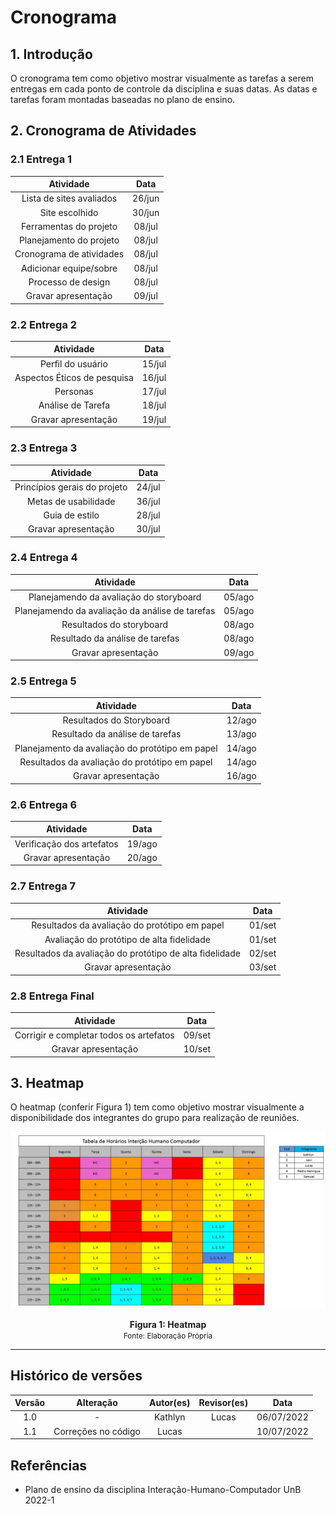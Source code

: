 # Cronograma

## 1. Introdução

O cronograma tem como objetivo mostrar visualmente as tarefas a serem entregas em cada ponto de controle da disciplina e suas datas. As datas e tarefas foram montadas baseadas no  plano de ensino.

## 2. Cronograma de Atividades

### 2.1 Entrega 1

|           Atividade          |    Data    |
|:----------------------------:|:----------:|
| Lista de sites avaliados     |        26/jun    |
|        Site escolhido        |   30/jun     |
|    Ferramentas do projeto    |   08/jul  |
|     Planejamento do projeto  |    08/jul|
|     Cronograma de atividades |    08/jul|
|    Adicionar equipe/sobre    |    08/jul|
|         Processo de design   |  08/jul|
|      Gravar apresentação     |  09/jul|

### 2.2 Entrega 2

|           Atividade          |    Data    |
|:----------------------------:|:----------:|
| Perfil do usuário    |        15/jul    |
|        Aspectos Éticos de pesquisa       |   16/jul     |
|    Personas    |   17/jul  |
|     Análise de Tarefa  |    18/jul|
|      Gravar apresentação     |  19/jul|

### 2.3 Entrega 3

|           Atividade          |    Data    |
|:----------------------------:|:----------:|
| Princípios gerais do projeto    |        24/jul    |
|        Metas de usabilidade       |   36/jul     |
|    Guia de estilo   |   28/jul  |
|      Gravar apresentação     |  30/jul|

### 2.4 Entrega 4

|           Atividade          |    Data    |
|:----------------------------:|:----------:|
| Planejamendo da avaliação do storyboard    |        05/ago    |
|        Planejamendo da avaliação da análise de tarefas        |   05/ago     |
|   Resultados do storyboard    |   08/ago  |
|     Resultado da análise de tarefas  |    08/ago |
|      Gravar apresentação     |  09/ago |

### 2.5 Entrega 5

|           Atividade          |    Data    |
|:----------------------------:|:----------:|
| Resultados do Storyboard    |        12/ago    |
|        Resultado da análise de tarefas       |   13/ago     |
|    Planejamento da avaliação do protótipo em papel    |   14/ago  |
|     Resultados da avaliação do protótipo em papel  |    14/ago|
|      Gravar apresentação     |  16/ago|

### 2.6 Entrega 6

|           Atividade          |    Data    |
|:----------------------------:|:----------:|
| Verificação dos artefatos     |        19/ago    |
|      Gravar apresentação     |  20/ago |

### 2.7 Entrega 7

|           Atividade          |    Data    |
|:----------------------------:|:----------:|
| Resultados da avaliação do protótipo em papel     |        01/set    |
|       Avaliação do protótipo de alta fidelidade       |   01/set     |
|    Resultados da avaliação do protótipo de alta fidelidade   |   02/set  |
|     Gravar apresentação  |    03/set|

### 2.8 Entrega Final

|           Atividade          |    Data    |
|:----------------------------:|:----------:|
| Corrigir e completar todos os artefatos     |        09/set    |
|      Gravar apresentação     |  10/set|


## 3. Heatmap

O heatmap (conferir Figura 1) tem como objetivo mostrar visualmente a disponibilidade dos integrantes do grupo para realização de reuniões.

![heatmap](../assets/cronograma/heatmap.jpg)
<figcaption align='center'>
    <b>Figura 1: Heatmap</b>
    <br><small>Fonte: Elaboração Própria</small>
</figcaption>


---

## Histórico de versões

| Versão |                Alteração               | Autor(es) |         Revisor(es)        |  Data |
|:------:|:--------------------------------------:|:-----------:|:----------------------:|:-----:|
|   1.0  |                    -                   |    Kathlyn    | Lucas | 06/07/2022 |
|   1.1  |   Correções no código                  |    Lucas    |  | 10/07/2022 |

## Referências

- Plano de ensino da disciplina Interação-Humano-Computador UnB 2022-1